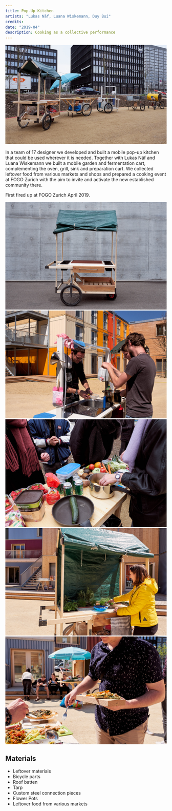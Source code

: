 ```yaml
---
title: Pop-Up Kitchen
artists: "Lukas Näf, Luana Wiskemann, Duy Bui"
credits:
date: "2019-04"
description: Cooking as a collective performance 
---
```

<div class="medium">

![](./popupkitchen-6.jpg)

</div>

In a team of 17 designer we developed and built a mobile pop-up kitchen that could be used wherever it is needed. Together with Lukas Näf and Luana Wiskemann we built a mobile garden and fermentation cart, complementing the oven, grill, sink and preparation cart.
We collected leftover food from various markets and shops and prepared a cooking event at FOGO Zurich with the aim to invite and activate the new established community there.

First fired up at FOGO Zurich April 2019.

<div class="full">

![](./popupkitchen-1.jpg)
![](./popupkitchen-2.jpg)
![](./popupkitchen-4.jpg)
![](./popupkitchen-3.jpg)
![](./popupkitchen-5.jpg)

</div>

## Materials
- Leftover materials
- Bicycle parts
- Roof batten
- Tarp
- Custom steel connection pieces
- Flower Pots
- Leftover food from various markets
